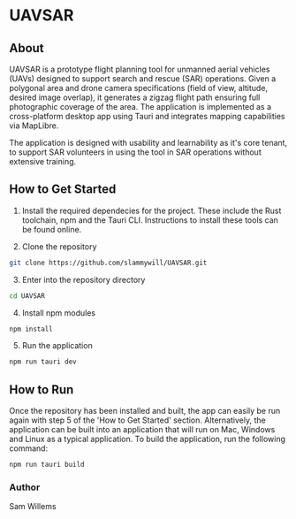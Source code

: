 # UAVSAR

## About
UAVSAR is a prototype flight planning tool for unmanned aerial vehicles (UAVs) designed to support search and rescue (SAR) operations. Given a polygonal area and drone camera specifications (field of view, altitude, desired image overlap), it generates a zigzag flight path ensuring full photographic coverage of the area. The application is implemented as a cross-platform desktop app using Tauri and integrates mapping capabilities via MapLibre.

The application is designed with usability and learnability as it's core tenant, to support SAR volunteers in using the tool in SAR operations without extensive training.

## How to Get Started
1. Install the required dependecies for the project. These include the Rust toolchain, npm and the Tauri CLI. Instructions to install these tools can be found online.

2. Clone the repository
```sh
git clone https://github.com/slammywill/UAVSAR.git
```

3. Enter into the repository directory
```sh
cd UAVSAR
```

4. Install npm modules
```sh
npm install
```

5. Run the application
```sh
npm run tauri dev
```

## How to Run
Once the repository has been installed and built, the app can easily be run again with step 5 of the 'How to Get Started' section. Alternatively, the application can be built into an application that will run on Mac, Windows and Linux as a typical application. To build the application, run the following command:
```sh
npm run tauri build
```


### Author
Sam Willems 